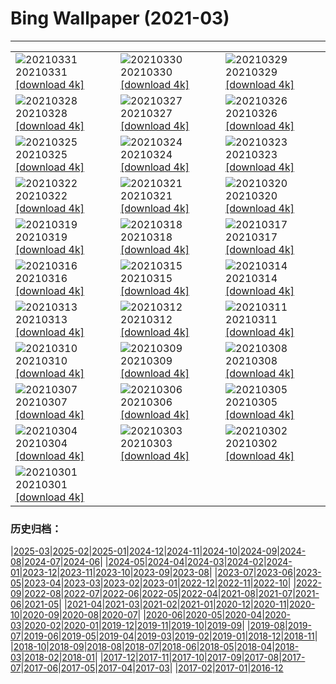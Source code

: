 # Bing Wallpaper (2021-03)
**************

<table><tr><td><img src="https://www.bing.com/th?id=OHR.RajaAmpat_EN-US7737563013_1920x1080.jpg" alt="20210331"> 20210331 <a href="https://www.bing.com/th?id=OHR.RajaAmpat_EN-US7737563013_UHD.jpg">[download 4k]</a></td><td><img src="https://www.bing.com/th?id=OHR.SwordFern_EN-US7523587413_1920x1080.jpg" alt="20210330"> 20210330 <a href="https://www.bing.com/th?id=OHR.SwordFern_EN-US7523587413_UHD.jpg">[download 4k]</a></td><td><img src="https://www.bing.com/th?id=OHR.Reynisfjara_EN-US7429542895_1920x1080.jpg" alt="20210329"> 20210329 <a href="https://www.bing.com/th?id=OHR.Reynisfjara_EN-US7429542895_UHD.jpg">[download 4k]</a></td></tr><tr><td><img src="https://www.bing.com/th?id=OHR.JeffersonCherries_EN-US7147255858_1920x1080.jpg" alt="20210328"> 20210328 <a href="https://www.bing.com/th?id=OHR.JeffersonCherries_EN-US7147255858_UHD.jpg">[download 4k]</a></td><td><img src="https://www.bing.com/th?id=OHR.MadHares_EN-US7045432576_1920x1080.jpg" alt="20210327"> 20210327 <a href="https://www.bing.com/th?id=OHR.MadHares_EN-US7045432576_UHD.jpg">[download 4k]</a></td><td><img src="https://www.bing.com/th?id=OHR.MTCradle_EN-US6777988781_1920x1080.jpg" alt="20210326"> 20210326 <a href="https://www.bing.com/th?id=OHR.MTCradle_EN-US6777988781_UHD.jpg">[download 4k]</a></td></tr><tr><td><img src="https://www.bing.com/th?id=OHR.GoldMine_EN-US9932494168_1920x1080.jpg" alt="20210325"> 20210325 <a href="https://www.bing.com/th?id=OHR.GoldMine_EN-US9932494168_UHD.jpg">[download 4k]</a></td><td><img src="https://www.bing.com/th?id=OHR.HumpbackMom_EN-US9862782184_1920x1080.jpg" alt="20210324"> 20210324 <a href="https://www.bing.com/th?id=OHR.HumpbackMom_EN-US9862782184_UHD.jpg">[download 4k]</a></td><td><img src="https://www.bing.com/th?id=OHR.LoftedMadagascar_EN-US9720623596_1920x1080.jpg" alt="20210323"> 20210323 <a href="https://www.bing.com/th?id=OHR.LoftedMadagascar_EN-US9720623596_UHD.jpg">[download 4k]</a></td></tr><tr><td><img src="https://www.bing.com/th?id=OHR.TuskegeeAirmen_EN-US9643365119_1920x1080.jpg" alt="20210322"> 20210322 <a href="https://www.bing.com/th?id=OHR.TuskegeeAirmen_EN-US9643365119_UHD.jpg">[download 4k]</a></td><td><img src="https://www.bing.com/th?id=OHR.HallesWood_EN-US9545891830_1920x1080.jpg" alt="20210321"> 20210321 <a href="https://www.bing.com/th?id=OHR.HallesWood_EN-US9545891830_UHD.jpg">[download 4k]</a></td><td><img src="https://www.bing.com/th?id=OHR.ParnidisSundial_EN-US9491593439_1920x1080.jpg" alt="20210320"> 20210320 <a href="https://www.bing.com/th?id=OHR.ParnidisSundial_EN-US9491593439_UHD.jpg">[download 4k]</a></td></tr><tr><td><img src="https://www.bing.com/th?id=OHR.MagneticIsland_EN-US9412695841_1920x1080.jpg" alt="20210319"> 20210319 <a href="https://www.bing.com/th?id=OHR.MagneticIsland_EN-US9412695841_UHD.jpg">[download 4k]</a></td><td><img src="https://www.bing.com/th?id=OHR.MtEtna_EN-US8761813954_1920x1080.jpg" alt="20210318"> 20210318 <a href="https://www.bing.com/th?id=OHR.MtEtna_EN-US8761813954_UHD.jpg">[download 4k]</a></td><td><img src="https://www.bing.com/th?id=OHR.Inisheer_EN-US8680602205_1920x1080.jpg" alt="20210317"> 20210317 <a href="https://www.bing.com/th?id=OHR.Inisheer_EN-US8680602205_UHD.jpg">[download 4k]</a></td></tr><tr><td><img src="https://www.bing.com/th?id=OHR.BifengxiaPanda_EN-US8585443782_1920x1080.jpg" alt="20210316"> 20210316 <a href="https://www.bing.com/th?id=OHR.BifengxiaPanda_EN-US8585443782_UHD.jpg">[download 4k]</a></td><td><img src="https://www.bing.com/th?id=OHR.MassapequaOwl_EN-US8469635086_1920x1080.jpg" alt="20210315"> 20210315 <a href="https://www.bing.com/th?id=OHR.MassapequaOwl_EN-US8469635086_UHD.jpg">[download 4k]</a></td><td><img src="https://www.bing.com/th?id=OHR.LyonAstronomical_EN-US8367377789_1920x1080.jpg" alt="20210314"> 20210314 <a href="https://www.bing.com/th?id=OHR.LyonAstronomical_EN-US8367377789_UHD.jpg">[download 4k]</a></td></tr><tr><td><img src="https://www.bing.com/th?id=OHR.Rhododendron_EN-US8246366006_1920x1080.jpg" alt="20210313"> 20210313 <a href="https://www.bing.com/th?id=OHR.Rhododendron_EN-US8246366006_UHD.jpg">[download 4k]</a></td><td><img src="https://www.bing.com/th?id=OHR.AztecNewYear_EN-US8147148173_1920x1080.jpg" alt="20210312"> 20210312 <a href="https://www.bing.com/th?id=OHR.AztecNewYear_EN-US8147148173_UHD.jpg">[download 4k]</a></td><td><img src="https://www.bing.com/th?id=OHR.CapePerpetua_EN-US1381606733_1920x1080.jpg" alt="20210311"> 20210311 <a href="https://www.bing.com/th?id=OHR.CapePerpetua_EN-US1381606733_UHD.jpg">[download 4k]</a></td></tr><tr><td><img src="https://www.bing.com/th?id=OHR.HarrietTubman_EN-US1054261891_1920x1080.jpg" alt="20210310"> 20210310 <a href="https://www.bing.com/th?id=OHR.HarrietTubman_EN-US1054261891_UHD.jpg">[download 4k]</a></td><td><img src="https://www.bing.com/th?id=OHR.RollingHills_EN-US0930573674_1920x1080.jpg" alt="20210309"> 20210309 <a href="https://www.bing.com/th?id=OHR.RollingHills_EN-US0930573674_UHD.jpg">[download 4k]</a></td><td><img src="https://www.bing.com/th?id=OHR.NotoriousRBG_EN-US0765557260_1920x1080.jpg" alt="20210308"> 20210308 <a href="https://www.bing.com/th?id=OHR.NotoriousRBG_EN-US0765557260_UHD.jpg">[download 4k]</a></td></tr><tr><td><img src="https://www.bing.com/th?id=OHR.Wakodahatchee_EN-US0593250314_1920x1080.jpg" alt="20210307"> 20210307 <a href="https://www.bing.com/th?id=OHR.Wakodahatchee_EN-US0593250314_UHD.jpg">[download 4k]</a></td><td><img src="https://www.bing.com/th?id=OHR.PadarIsland_EN-US0491336626_1920x1080.jpg" alt="20210306"> 20210306 <a href="https://www.bing.com/th?id=OHR.PadarIsland_EN-US0491336626_UHD.jpg">[download 4k]</a></td><td><img src="https://www.bing.com/th?id=OHR.MinasdeRioTinto_EN-US0408244151_1920x1080.jpg" alt="20210305"> 20210305 <a href="https://www.bing.com/th?id=OHR.MinasdeRioTinto_EN-US0408244151_UHD.jpg">[download 4k]</a></td></tr><tr><td><img src="https://www.bing.com/th?id=OHR.Comma_EN-US0289421685_1920x1080.jpg" alt="20210304"> 20210304 <a href="https://www.bing.com/th?id=OHR.Comma_EN-US0289421685_UHD.jpg">[download 4k]</a></td><td><img src="https://www.bing.com/th?id=OHR.WWDLions_EN-US0205102042_1920x1080.jpg" alt="20210303"> 20210303 <a href="https://www.bing.com/th?id=OHR.WWDLions_EN-US0205102042_UHD.jpg">[download 4k]</a></td><td><img src="https://www.bing.com/th?id=OHR.VolcanoLlaima_EN-US0109967122_1920x1080.jpg" alt="20210302"> 20210302 <a href="https://www.bing.com/th?id=OHR.VolcanoLlaima_EN-US0109967122_UHD.jpg">[download 4k]</a></td></tr><tr><td><img src="https://www.bing.com/th?id=OHR.IdaBWells_EN-US0043525265_1920x1080.jpg" alt="20210301"> 20210301 <a href="https://www.bing.com/th?id=OHR.IdaBWells_EN-US0043525265_UHD.jpg">[download 4k]</a></td><td></td><td></td></tr></table>

### 历史归档：

|[2025-03](/../2025-03/2025-03.md)|[2025-02](/../2025-02/2025-02.md)|[2025-01](/../2025-01/2025-01.md)|[2024-12](/../2024-12/2024-12.md)|[2024-11](/../2024-11/2024-11.md)|[2024-10](/../2024-10/2024-10.md)|[2024-09](/../2024-09/2024-09.md)|[2024-08](/../2024-08/2024-08.md)|[2024-07](/../2024-07/2024-07.md)|[2024-06](/../2024-06/2024-06.md)|
|[2024-05](/../2024-05/2024-05.md)|[2024-04](/../2024-04/2024-04.md)|[2024-03](/../2024-03/2024-03.md)|[2024-02](/../2024-02/2024-02.md)|[2024-01](/../2024-01/2024-01.md)|[2023-12](/../2023-12/2023-12.md)|[2023-11](/../2023-11/2023-11.md)|[2023-10](/../2023-10/2023-10.md)|[2023-09](/../2023-09/2023-09.md)|[2023-08](/../2023-08/2023-08.md)|
|[2023-07](/../2023-07/2023-07.md)|[2023-06](/../2023-06/2023-06.md)|[2023-05](/../2023-05/2023-05.md)|[2023-04](/../2023-04/2023-04.md)|[2023-03](/../2023-03/2023-03.md)|[2023-02](/../2023-02/2023-02.md)|[2023-01](/../2023-01/2023-01.md)|[2022-12](/../2022-12/2022-12.md)|[2022-11](/../2022-11/2022-11.md)|[2022-10](/../2022-10/2022-10.md)|
|[2022-09](/../2022-09/2022-09.md)|[2022-08](/../2022-08/2022-08.md)|[2022-07](/../2022-07/2022-07.md)|[2022-06](/../2022-06/2022-06.md)|[2022-05](/../2022-05/2022-05.md)|[2022-04](/../2022-04/2022-04.md)|[2021-08](/../2021-08/2021-08.md)|[2021-07](/../2021-07/2021-07.md)|[2021-06](/../2021-06/2021-06.md)|[2021-05](/../2021-05/2021-05.md)|
|[2021-04](/../2021-04/2021-04.md)|[2021-03](/2021-03.md)|[2021-02](/../2021-02/2021-02.md)|[2021-01](/../2021-01/2021-01.md)|[2020-12](/../2020-12/2020-12.md)|[2020-11](/../2020-11/2020-11.md)|[2020-10](/../2020-10/2020-10.md)|[2020-09](/../2020-09/2020-09.md)|[2020-08](/../2020-08/2020-08.md)|[2020-07](/../2020-07/2020-07.md)|
|[2020-06](/../2020-06/2020-06.md)|[2020-05](/../2020-05/2020-05.md)|[2020-04](/../2020-04/2020-04.md)|[2020-03](/../2020-03/2020-03.md)|[2020-02](/../2020-02/2020-02.md)|[2020-01](/../2020-01/2020-01.md)|[2019-12](/../2019-12/2019-12.md)|[2019-11](/../2019-11/2019-11.md)|[2019-10](/../2019-10/2019-10.md)|[2019-09](/../2019-09/2019-09.md)|
|[2019-08](/../2019-08/2019-08.md)|[2019-07](/../2019-07/2019-07.md)|[2019-06](/../2019-06/2019-06.md)|[2019-05](/../2019-05/2019-05.md)|[2019-04](/../2019-04/2019-04.md)|[2019-03](/../2019-03/2019-03.md)|[2019-02](/../2019-02/2019-02.md)|[2019-01](/../2019-01/2019-01.md)|[2018-12](/../2018-12/2018-12.md)|[2018-11](/../2018-11/2018-11.md)|
|[2018-10](/../2018-10/2018-10.md)|[2018-09](/../2018-09/2018-09.md)|[2018-08](/../2018-08/2018-08.md)|[2018-07](/../2018-07/2018-07.md)|[2018-06](/../2018-06/2018-06.md)|[2018-05](/../2018-05/2018-05.md)|[2018-04](/../2018-04/2018-04.md)|[2018-03](/../2018-03/2018-03.md)|[2018-02](/../2018-02/2018-02.md)|[2018-01](/../2018-01/2018-01.md)|
|[2017-12](/../2017-12/2017-12.md)|[2017-11](/../2017-11/2017-11.md)|[2017-10](/../2017-10/2017-10.md)|[2017-09](/../2017-09/2017-09.md)|[2017-08](/../2017-08/2017-08.md)|[2017-07](/../2017-07/2017-07.md)|[2017-06](/../2017-06/2017-06.md)|[2017-05](/../2017-05/2017-05.md)|[2017-04](/../2017-04/2017-04.md)|[2017-03](/../2017-03/2017-03.md)|
|[2017-02](/../2017-02/2017-02.md)|[2017-01](/../2017-01/2017-01.md)|[2016-12](/../2016-12/2016-12.md)